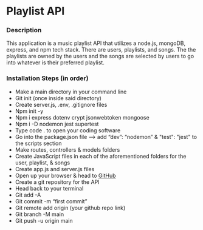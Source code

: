 <h1>Playlist API</h1>

<h3>Description</h3>
<p>This application is a music playlist API that utilizes a node.js, mongoDB, express, and npm tech stack. There are users, playlists, and songs. The the playlists are owned by the users and the songs are selected by users to go into whatever is their preferred playlist.
</p>

<h3>Installation Steps (in order)</h3>
<ul>
  <li>Make a main directory in your command line</li>
  <li>Git init (once inside said directory)</li>
  <li>Create server.js, .env, .gitignore files</li>
  <li>Npm init -y</li>
  <li>Npm i express dotenv crypt jsonwebtoken mongoose</li>
  <li>Npm i -D nodemon jest supertest</li>
  <li>Type code . to open your coding software</li>
  <li>Go into the package.json file —> add “dev”: “nodemon” & "test": "jest" to the scripts section</li>
  <li>Make routes, controllers & models folders</li>
  <li>Create JavaScript files in each of the aforementioned folders for the user, playlist, & songs</li>
  <li>Create app.js and server.js files</li>
  <li>Open up your browser & head to <a href="www.github.com">GitHub</a></li>
  <li>Create a git repository for the API</li>
  <li>Head back to your terminal</li>
  <li>Git add -A</li>
  <li>Git commit -m “first commit”</li>
  <li>Git remote add origin (your github repo link)</li>
  <li>Git branch -M main </li>
  <li>Git push -u origin main</li>
</ul>
